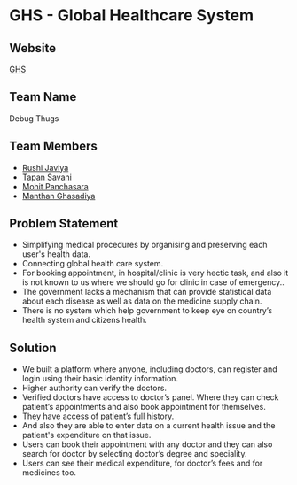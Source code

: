 # GHS - Global Healthcare System

## Website
[GHS](https://global-healthcare-system.herokuapp.com/)

## Team Name 
Debug Thugs

## Team Members 
* [Rushi Javiya ](https://github.com/Rushijaviya) 
* [Tapan Savani](https://github.com/Stapan17)
* [Mohit Panchasara](https://github.com/MohitPanchasara)
* [Manthan Ghasadiya](https://github.com/manthanghasadiya)

## Problem Statement 
* Simplifying medical procedures by organising and preserving each user's health data.
* Connecting global health care system.
* For booking appointment, in hospital/clinic is very hectic task, and also it is not known to us where we should go for clinic in case of emergency..
* The government lacks a mechanism that can provide statistical data about each disease as well as data on the medicine supply chain.
* There is no system which help government to keep eye on country’s health system and citizens health.

## Solution
* We built a platform where anyone, including doctors, can register and login using their basic identity information.
* Higher authority can verify the doctors.
* Verified doctors have access to doctor’s panel. Where they can check patient’s appointments and also book appointment for themselves.
* They have access of patient’s full history.
* And also they are able to enter data on a current health issue and the patient's expenditure on that issue.
* Users can book their appointment with any doctor and they can also search for doctor by selecting doctor’s degree and speciality.
* Users can see their medical expenditure, for doctor’s fees and for medicines too.

